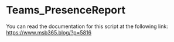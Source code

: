 # Teams_PresenceReport

You can read the documentation for this script at the following link:
https://www.msb365.blog/?p=5816
